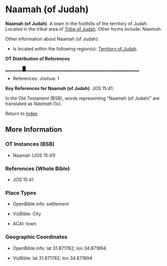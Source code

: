 # Naamah (of Judah)
**Naamah (of Judah)**. 
A town in the foothills of the territory of Judah. 
Located in the tribal area of [Tribe of Judah](../../../groups/md/acai/Judah.md). 
Other forms include: 
*Naamah*. 




Other information about Naamah (of Judah):


* Is located within the following region(s): 
[Territory of Judah](TerritoryOfJudah.md). 


**OT Distribution of References**

▁▁▁▁▁█▁▁▁▁▁▁▁▁▁▁▁▁▁▁▁▁▁▁▁▁▁▁▁▁▁▁▁▁▁▁▁▁▁
* References: Joshua: 1



**Key References for Naamah (of Judah)**: 
JOS 15:41. 


In the Old Testament (BSB), words representing “Naamah (of Judah)” are translated as 
*Naamah* (1x). 




Return to [Index](00-Index.md)

## More Information

### OT Instances (BSB)

* Naamah (JOS 15:41)



### References (Whole Bible)

* JOS 15:41


### Place Types

* OpenBible.info: settlement

* VizBible: City

* ACAI: town



### Geographic Coordinates

* OpenBible.info: lat 31.871782; lon 34.871894

* VizBible: lat 31.871782; lon 34.871894




